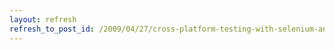 ```yaml
---
layout: refresh
refresh_to_post_id: /2009/04/27/cross-platform-testing-with-selenium-and-virtualbox
---
```

